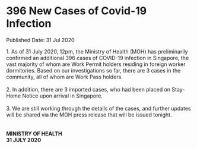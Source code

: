 <html>
    <meta http-equiv="Content-Type" content="text/html; charset=utf-8"/>
    <meta charset="utf-8"/>
    <title>396 New Cases of Covid-19 Infection</title>
    <body><h1>396 New Cases of Covid-19 Infection</h1>
    <p>Published Date: 31 Jul 2020</p> 1. As of 31 July 2020, 12pm, the Ministry of Health (MOH) has preliminarily confirmed an additional 396 cases of COVID-19 infection in Singapore, the vast majority of whom are Work Permit holders residing in foreign worker dormitories. Based on our investigations so far, there are 3 cases in the community, all of whom are Work Pass holders. 
<br>
<br>2. In addition, there are 3 imported cases, who had been placed on Stay-Home Notice upon arrival in Singapore.  
<br>
<br>3. We are still working through the details of the cases, and further updates will be shared via the MOH press release that will be issued tonight. 
<br>
<br>
<br><strong>MINISTRY OF HEALTH
<br>31 JULY 2020</strong></body>
</html>